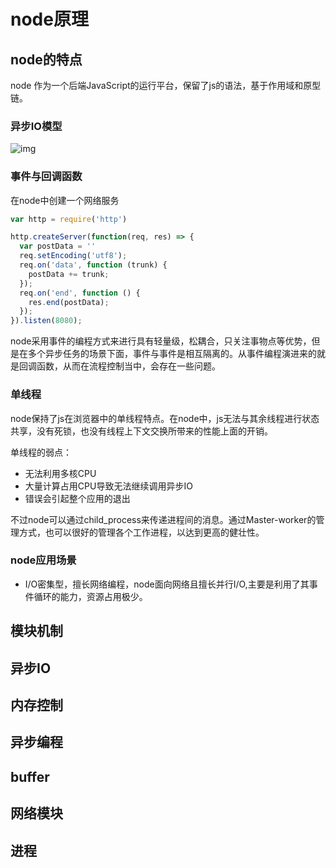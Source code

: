 # node原理

## node的特点

node 作为一个后端JavaScript的运行平台，保留了js的语法，基于作用域和原型链。

### 异步IO模型

![img](https://gitee.com/PENG_YUE/myImg/raw/master/uPic/O4PNgw.png)

### 事件与回调函数

在node中创建一个网络服务

```js
var http = require('http')

http.createServer(function(req, res) => {
  var postData = ''
  req.setEncoding('utf8');
  req.on('data', function (trunk) {
    postData += trunk;
  });
  req.on('end', function () {
    res.end(postData);
  });
}).listen(8080);
```

node采用事件的编程方式来进行具有轻量级，松耦合，只关注事物点等优势，但是在多个异步任务的场景下面，事件与事件是相互隔离的。从事件编程演进来的就是回调函数，从而在流程控制当中，会存在一些问题。

### 单线程

node保持了js在浏览器中的单线程特点。在node中，js无法与其余线程进行状态共享，没有死锁，也没有线程上下文交换所带来的性能上面的开销。

单线程的弱点：

- 无法利用多核CPU
- 大量计算占用CPU导致无法继续调用异步IO
- 错误会引起整个应用的退出

不过node可以通过child_process来传递进程间的消息。通过Master-worker的管理方式，也可以很好的管理各个工作进程，以达到更高的健壮性。

### node应用场景

- I/O密集型，擅长网络编程，node面向网络且擅长并行I/O,主要是利用了其事件循环的能力，资源占用极少。

## 模块机制

## 异步IO

## 内存控制

## 异步编程

## buffer

## 网络模块

## 进程
